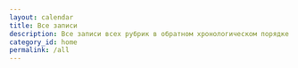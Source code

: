 ```yaml
---
layout: calendar
title: Все записи
description: Все записи всех рубрик в обратном хронологическом порядке
category_id: home
permalink: /all
---
```

